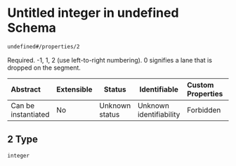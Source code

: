 # Untitled integer in undefined Schema

```txt
undefined#/properties/2
```

Required. -1, 1, 2 (use left-to-right numbering). 0 signifies a lane that is dropped on the segment.


| Abstract            | Extensible | Status         | Identifiable            | Custom Properties | Additional Properties | Access Restrictions | Defined In                                                                              |
| :------------------ | ---------- | -------------- | ----------------------- | :---------------- | --------------------- | ------------------- | --------------------------------------------------------------------------------------- |
| Can be instantiated | No         | Unknown status | Unknown identifiability | Forbidden         | Allowed               | none                | [segment_lane.schema.json\*](../../out/segment_lane.schema.json "open original schema") |

## 2 Type

`integer`
